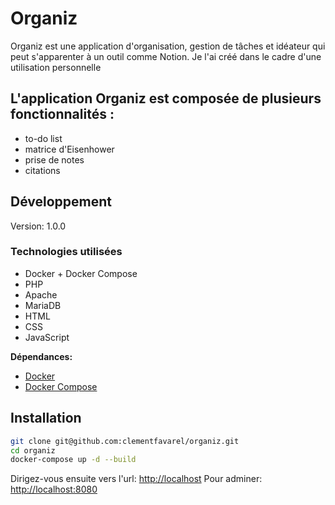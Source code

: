 # Organiz

Organiz est une application d'organisation, gestion de tâches et idéateur qui peut s'apparenter à un outil comme Notion.
Je l'ai créé dans le cadre d'une utilisation personnelle

## L'application Organiz est composée de plusieurs fonctionnalités :

-   to-do list
-   matrice d'Eisenhower
-   prise de notes
-   citations

## Développement

Version: 1.0.0

### Technologies utilisées

-   Docker + Docker Compose
-   PHP
-   Apache
-   MariaDB
-   HTML
-   CSS
-   JavaScript

**Dépendances:**

-   [Docker](https://www.docker.com/)
-   [Docker Compose](https://docs.docker.com/compose/)

## Installation

```bash
git clone git@github.com:clementfavarel/organiz.git
cd organiz
docker-compose up -d --build
```

Dirigez-vous ensuite vers l'url: [http://localhost](http://localhost)
Pour adminer: [http://localhost:8080](http://localhost:8080)
